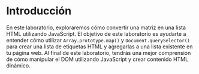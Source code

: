 # Introducción

En este laboratorio, exploraremos cómo convertir una matriz en una lista HTML utilizando JavaScript. El objetivo de este laboratorio es ayudarte a entender cómo utilizar `Array.prototype.map()` y `Document.querySelector()` para crear una lista de etiquetas HTML y agregarlas a una lista existente en tu página web. Al final de este laboratorio, tendrás una mejor comprensión de cómo manipular el DOM utilizando JavaScript y crear contenido HTML dinámico.

